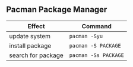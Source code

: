 


## Pacman Package Manager

| Effect             | Command              |
|--------------------|----------------------|
| update system      | `pacman -Syu`        |
| install package    | `pacman -S PACKAGE`  |
| search for package | `pacman -Ss PACKAGE` |
